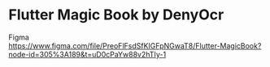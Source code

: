 # Flutter Magic Book by DenyOcr
Figma<br>
https://www.figma.com/file/PreoFlFsdSfKIGFpNGwaT8/Flutter-MagicBook?node-id=305%3A189&t=uD0cPaYw88v2hTIy-1